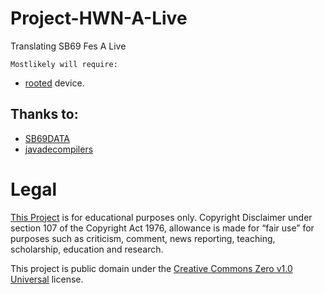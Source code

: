 # Project-HWN-A-Live
Translating SB69 Fes A Live

`Mostlikely will require:`
- [rooted](https://en.wikipedia.org/wiki/Rooting_(Android)) device.

## Thanks to:
- [SB69DATA](https://github.com/SB69DATA)
- [javadecompilers](http://www.javadecompilers.com/apk)

# Legal

[This Project](https://github.com/HW2955/Project-HWN-A-Live) is for educational purposes only.
Copyright Disclaimer under section 107 of the Copyright Act 1976,
allowance is made for “fair use” for purposes such as criticism, comment, news reporting, teaching, scholarship, education and research.

This project is public domain under the [Creative Commons Zero v1.0 Universal](LICENSE) license.
